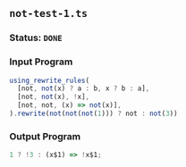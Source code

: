 ## `not-test-1.ts`

### Status: `DONE`

### Input Program

```typescript
using_rewrite_rules(
  [not, not(x) ? a : b, x ? b : a],
  [not, not(x), !x],
  [not, not, (x) => not(x)],
).rewrite(not(not(not(1))) ? not : not(3))
```

### Output Program

```typescript
1 ? !3 : (x$1) => !x$1;
```

